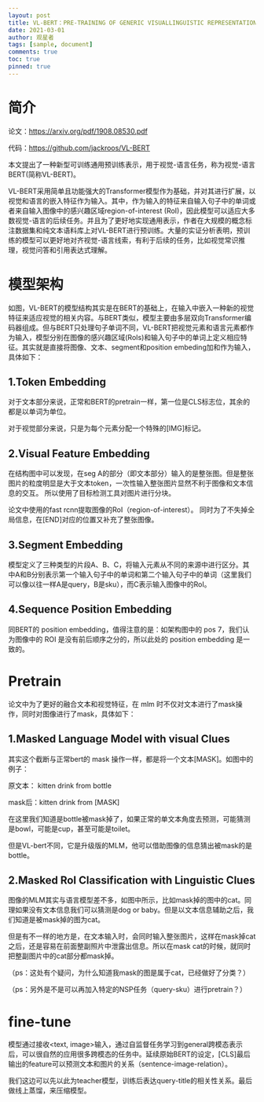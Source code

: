 ```yaml
---
layout: post
title: VL-BERT：PRE-TRAINING OF GENERIC VISUALLINGUISTIC REPRESENTATIONS
date: 2021-03-01
author: 观星者
tags: [sample, document]
comments: true
toc: true
pinned: true
---
```

# 简介

论文：https://arxiv.org/pdf/1908.08530.pdf

代码：https://github.com/jackroos/VL-BERT

本文提出了一种新型可训练通用预训练表示，用于视觉-语言任务，称为视觉-语言BERT(简称VL-BERT)。

VL-BERT采用简单且功能强大的Transformer模型作为基础，并对其进行扩展，以视觉和语言的嵌入特征作为输入。其中，作为输入的特征来自输入句子中的单词或者来自输入图像中的感兴趣区域region-of-interest (RoI)，因此模型可以适应大多数视觉-语言的后续任务。并且为了更好地实现通用表示，作者在大规模的概念标注数据集和纯文本语料库上对VL-BERT进行预训练。大量的实证分析表明，预训练的模型可以更好地对齐视觉-语言线索，有利于后续的任务，比如视觉常识推理，视觉问答和引用表达式理解。

# 模型架构 

如图，VL-BERT的模型结构其实是在BERT的基础上，在输入中嵌入一种新的视觉特征来适应视觉的相关内容。与BERT类似，模型主要由多层双向Transformer编码器组成。但与BERT只处理句子单词不同，VL-BERT把视觉元素和语言元素都作为输入，模型分别在图像的感兴趣区域(RoIs)和输入句子中的单词上定义相应特征。其实就是直接将图像、文本、segment和position embeding加和作为输入，具体如下：

## 1.Token Embedding

对于文本部分来说，正常和BERT的pretrain一样，第一位是CLS标志位，其余的都是以单词为单位。

对于视觉部分来说，只是为每个元素分配一个特殊的[IMG]标记。

## 2.Visual Feature Embedding

在结构图中可以发现，在seg A的部分（即文本部分）输入的是整张图。但是整张图片的粒度明显是大于文本token，一次性输入整张图片显然不利于图像和文本信息的交互。 所以使用了目标检测工具对图片进行分块。

论文中使用的fast rcnn提取图像的RoI（region-of-interest）。 同时为了不失掉全局信息，在[END]对应的位置又补充了整张图像。

## 3.Segment Embedding

模型定义了三种类型的片段A、B、C，将输入元素从不同的来源中进行区分。其中A和B分别表示第一个输入句子中的单词和第二个输入句子中的单词（这里我们可以像以往一样A是query，B是sku），而C表示输入图像中的RoI。

## 4.Sequence Position Embedding

同BERT的 position embedding，值得注意的是：如架构图中的 pos 7，我们认为图像中的 ROI 是没有前后顺序之分的，所以此处的 position embedding 是一致的。

# Pretrain

论文中为了更好的融合文本和视觉特征，在 mlm 时不仅对文本进行了mask操作，同时对图像进行了mask，具体如下：

## 1.Masked Language Model with visual Clues

其实这个截断与正常bert的 mask 操作一样，都是将一个文本[MASK]。如图中的例子：

原文本： kitten drink from bottle

mask后：kitten drink from [MASK]

在这里我们知道是bottle被mask掉了，如果正常的单文本角度去预测，可能猜测是bowl，可能是cup，甚至可能是toilet。

但是VL-bert不同，它是升级版的MLM，他可以借助图像的信息猜出被mask的是bottle。

## 2.Masked RoI Classification with Linguistic Clues

图像的MLM其实与语言模型差不多，如图中所示，比如mask掉的图中的cat。同理如果没有文本信息我们可以猜测是dog or baby。但是以文本信息辅助之后，我们知道是被mask掉的图为cat。

但是有不一样的地方是，在文本输入时，会同时输入整张图片，这样在mask掉cat之后，还是容易在前面整副照片中泄露出信息。所以在mask cat的时候，就同时把整副图片中的cat部分都mask掉。

（ps：这处有个疑问，为什么知道我mask的图是属于cat，已经做好了分类？）

（ps：另外是不是可以再加入特定的NSP任务（query-sku）进行pretrain？）

# fine-tune

模型通过接收<text, image>输入，通过自监督任务学习到general跨模态表示后，可以很自然的应用很多跨模态的任务中。延续原始BERT的设定，[CLS]最后输出的feature可以预测文本和图片的关系（sentence-image-relation）。

我们这边可以先以此为teacher模型，训练后表达query-title的相关性关系。最后做线上蒸馏，来压缩模型。